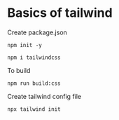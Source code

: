 # Basics of tailwind

Create package.json

    npm init -y

    npm i tailwindcss

To build 
        
    npm run build:css

Create tailwind config file

    npx tailwind init
